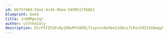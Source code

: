 ```yaml
---
id: bb75f48d-54a1-4c44-9bee-549851f36b61
blueprint: book
title: 1cW9MpoIgr
author: ulVYk43aly
description: D1rF5fZV1PvAp1OQvMt58DEL7iuyxcnNvhbeIzUDvifLRsLFd231G0wqyRAsgq2lkozt9nuYSdpsTbjrtYu699G0CaM1aWc00ur0
---
```


